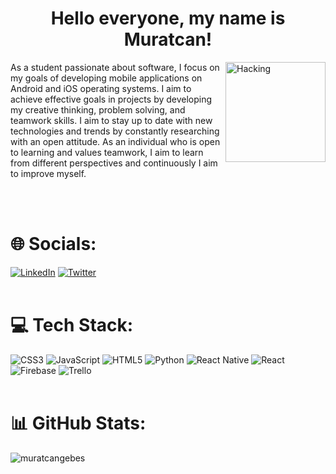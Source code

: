 <h1 align="center">
  Hello everyone, my name is Muratcan!
</h1> 
<img src="https://media.tenor.com/YZPnGuPeZv8AAAAd/coding.gif" align="right" alt="Hacking" height="160"/>
<p align="left"> 
As a student passionate about software, I focus on my goals of developing mobile applications on Android and iOS operating systems. 
I aim to achieve effective goals in projects by developing my creative thinking, problem solving, and teamwork skills. 
I aim to stay up to date with new technologies and trends by constantly researching with an open attitude. 
As an individual who is open to learning and values teamwork, I aim to learn from different perspectives and continuously 
I aim to improve myself.
</p> 

<br>
<br>

# 🌐 Socials:
[![LinkedIn](https://img.shields.io/badge/LinkedIn-%230077B5.svg?logo=linkedin&logoColor=white)](https://linkedin.com/in/muratcangebes) 
[![Twitter](https://img.shields.io/badge/Twitter-%231DA1F2.svg?logo=Twitter&logoColor=white)](https://twitter.com/muratcanngebes) 
<br>
<br>
# 💻 Tech Stack:
![CSS3](https://img.shields.io/badge/css3-%231572B6.svg?style=for-the-badge&logo=css3&logoColor=white) ![JavaScript](https://img.shields.io/badge/javascript-%23323330.svg?style=for-the-badge&logo=javascript&logoColor=%23F7DF1E) ![HTML5](https://img.shields.io/badge/html5-%23E34F26.svg?style=for-the-badge&logo=html5&logoColor=white) ![Python](https://img.shields.io/badge/python-3670A0?style=for-the-badge&logo=python&logoColor=ffdd54) ![React Native](https://img.shields.io/badge/react_native-%2320232a.svg?style=for-the-badge&logo=react&logoColor=%2361DAFB) ![React](https://img.shields.io/badge/react-%2320232a.svg?style=for-the-badge&logo=react&logoColor=%2361DAFB) ![Firebase](https://img.shields.io/badge/Firebase-039BE5?style=for-the-badge&logo=Firebase&logoColor=white) ![Trello](https://img.shields.io/badge/Trello-%23026AA7.svg?style=for-the-badge&logo=Trello&logoColor=white) 
<br>
<br>
# 📊 GitHub Stats:
<p><img align="center" src="https://github-readme-stats.vercel.app/api/top-langs/?username=muratcangebes&theme=react&hide_border=true&include_all_commits=false&count_private=false&layout=compact"alt="muratcangebes" /></p>

